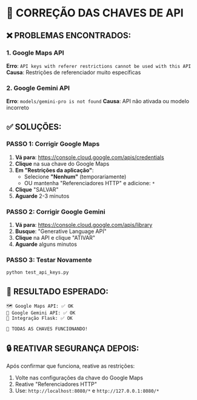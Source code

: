# 🔧 CORREÇÃO DAS CHAVES DE API

## ❌ PROBLEMAS ENCONTRADOS:

### 1. Google Maps API
**Erro**: `API keys with referer restrictions cannot be used with this API`
**Causa**: Restrições de referenciador muito específicas

### 2. Google Gemini API  
**Erro**: `models/gemini-pro is not found`
**Causa**: API não ativada ou modelo incorreto

## ✅ SOLUÇÕES:

### PASSO 1: Corrigir Google Maps
1. **Vá para**: https://console.cloud.google.com/apis/credentials
2. **Clique** na sua chave do Google Maps
3. **Em "Restrições da aplicação"**:
   - Selecione **"Nenhum"** (temporariamente)
   - OU mantenha "Referenciadores HTTP" e adicione: `*`
4. **Clique** "SALVAR"
5. **Aguarde** 2-3 minutos

### PASSO 2: Corrigir Google Gemini
1. **Vá para**: https://console.cloud.google.com/apis/library
2. **Busque**: "Generative Language API"
3. **Clique** na API e clique "ATIVAR"
4. **Aguarde** alguns minutos

### PASSO 3: Testar Novamente
```bash
python test_api_keys.py
```

## 🎯 RESULTADO ESPERADO:
```
🗺️ Google Maps API: ✅ OK
🤖 Google Gemini API: ✅ OK  
🐍 Integração Flask: ✅ OK

🎉 TODAS AS CHAVES FUNCIONANDO!
```

## 🔒 REATIVAR SEGURANÇA DEPOIS:
Após confirmar que funciona, reative as restrições:
1. Volte nas configurações da chave do Google Maps
2. Reative "Referenciadores HTTP" 
3. Use: `http://localhost:8080/*` e `http://127.0.0.1:8080/*`